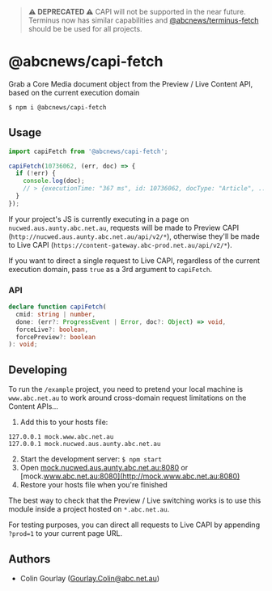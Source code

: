 > **⚠️ DEPRECATED ⚠**
> CAPI will not be supported in the near future. Terminus now has similar capabilities and [@abcnews/terminus-fetch](https://github.com/abcnews/terminus-fetch) should be be used for all projects.

# @abcnews/capi-fetch

Grab a Core Media document object from the Preview / Live Content API, based on the current execution domain

```sh
$ npm i @abcnews/capi-fetch
```

## Usage

```js
import capiFetch from '@abcnews/capi-fetch';

capiFetch(10736062, (err, doc) => {
  if (!err) {
    console.log(doc);
    // > {executionTime: "367 ms", id: 10736062, docType: "Article", ...}
  }
});
```

If your project's JS is currently executing in a page on `nucwed.aus.aunty.abc.net.au`, requests will be made to Preview CAPI (`http://nucwed.aus.aunty.abc.net.au/api/v2/*`), otherwise they'll be made to Live CAPI (`https://content-gateway.abc-prod.net.au/api/v2/*`).

If you want to direct a single request to Live CAPI, regardless of the current execution domain, pass `true` as a 3rd argument to `capiFetch`.

### API

```ts
declare function capiFetch(
  cmid: string | number,
  done: (err?: ProgressEvent | Error, doc?: Object) => void,
  forceLive?: boolean,
  forcePreview?: boolean
): void;
```

## Developing

To run the `/example` project, you need to pretend your local machine is `www.abc.net.au` to work around cross-domain request limitations on the Content APIs...

1. Add this to your hosts file:

```
127.0.0.1 mock.www.abc.net.au
127.0.0.1 mock.nucwed.aus.aunty.abc.net.au
```

2. Start the development server: `$ npm start`
3. Open [mock.nucwed.aus.aunty.abc.net.au:8080](http://mock.nucwed.aus.aunty.abc.net.au:8080) or [mock.www.abc.net.au:8080](http://mock.www.abc.net.au:8080)
4. Restore your hosts file when you're finished

The best way to check that the Preview / Live switching works is to use this module inside a project hosted on `*.abc.net.au`.

For testing purposes, you can direct all requests to Live CAPI by appending `?prod=1` to your current page URL.

## Authors

- Colin Gourlay ([Gourlay.Colin@abc.net.au](mailto:Gourlay.Colin@abc.net.au))
